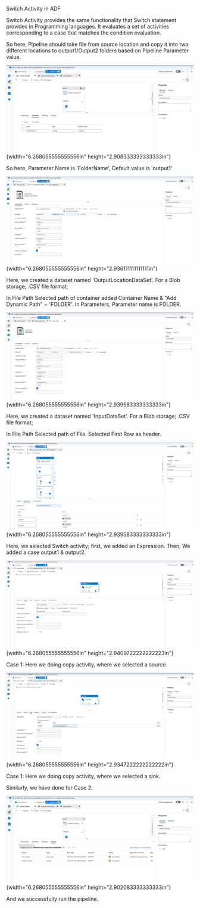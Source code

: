 Switch Activity in ADF

Switch Activity provides the same functionality that Switch statement
provides in Programming languages. It evaluates a set of activities
corresponding to a case that matches the condition evaluation.

So here, Pipeline should take file from source location and copy it into
two different locations to output1/Output2 folders based on Pipeline
Parameter value.

![](vertopal_3d66a146f34c4cb58b79769ef46348ef/media/image1.png){width="6.268055555555556in"
height="2.908333333333333in"}

So here, Parameter Name is 'FolderName', Default value is 'output1'

![](vertopal_3d66a146f34c4cb58b79769ef46348ef/media/image2.png){width="6.268055555555556in"
height="2.936111111111111in"}

Here, we created a dataset named 'OutputLocationDataSet'. For a Blob
storage; .CSV file format;

In File Path Selected path of container added Container Name & "Add
Dynamic Path" \~ 'FOLDER'. In Parameters, Parameter name is FOLDER.

![](vertopal_3d66a146f34c4cb58b79769ef46348ef/media/image3.png){width="6.268055555555556in"
height="2.939583333333333in"}

Here, we created a dataset named 'InputDataSet'. For a Blob storage;
.CSV file format;

In File Path Selected path of File. Selected First Row as header.

![](vertopal_3d66a146f34c4cb58b79769ef46348ef/media/image4.png){width="6.268055555555556in"
height="2.939583333333333in"}

Here, we selected Switch activity; first, we added an Expression. Then,
We added a case output1 & output2.

![](vertopal_3d66a146f34c4cb58b79769ef46348ef/media/image5.png){width="6.268055555555556in"
height="2.9409722222222223in"}

Case 1: Here we doing copy activity, where we selected a source.

![](vertopal_3d66a146f34c4cb58b79769ef46348ef/media/image6.png){width="6.268055555555556in"
height="2.9347222222222222in"}

Case 1: Here we doing copy activity, where we selected a sink.

Similarly, we have done for Case 2.

![](vertopal_3d66a146f34c4cb58b79769ef46348ef/media/image7.png){width="6.268055555555556in"
height="2.902083333333333in"}

And we successfully run the pipeline.
